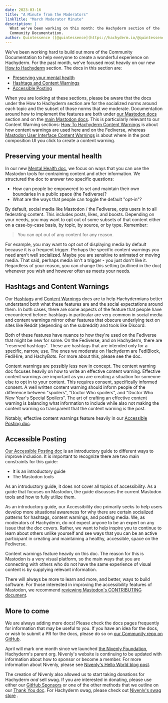 ```yaml
---
date: 2023-03-16
title: "A Minute from the Moderators"
linkTitle: "March Moderator Minute"
description: |
  What we've been working on this month: the Hachyderm section of the
  Community Documentation.
author: Quintessence ([@quintessence](https://hachyderm.io/@quintessence))
---
```


We've been working hard to build out more of the Community Documentation to help
everyone to create a wonderful experience on Hachyderm. For the past month, we've
focused most heavily on our new [How to Hachyderm](/docs/hachyderm/)
section. The docs in this section are:

- [Preserving your mental health](#preserving-your-mental-health)
- [Hashtags and Content Warnings](#hashtags-and-content-warnings)
- [Accessible Posting](#accessible-posting)

When you are looking at these sections, please be aware that the docs under the
How to Hachyderm section are for the socialized norms around each topic and the
subset of those norms that we moderate. Documentation around how to implement
the features are both under [our Mastodon docs](/docs/mastodon/) section and on
the [main Mastodon docs](https://docs.joinmastodon.org/). This is particularly
relevant to our Content Warning sections: 
[How To Hachyderm <i class="fas fa-arrow-right"></i> Content Warnings](/docs/hachyderm/content-warnings/)
is about how content warnings are used here and on the Fediverse, whereas
[Mastodon <i class="fas fa-arrow-right"></i> User Interface <i class="fas fa-arrow-right"></i> Content Warnings](/docs/mastodon/user/content-warnings/)
is about where in the post composition UI you click to create a content warning.

## Preserving your mental health

In our new [Mental Health doc](/docs/hachyderm/mental-health/), we focus on ways that you
can use the Mastodon tools for contraining content and other information. We structured the
doc to answer two specific questions:

* How can people be empowered to set and maintain their own boundaries in a public space (the Fediverse)?
* What are the ways that people can toggle the default "opt-in"?

By default, social media like Mastodon / the Fediverse, opts users in to all
federating content. This includes posts, likes, and boosts. Depending on your
needs, you may want to opt out of some subsets of that content either on a
case-by-case basis, by topic, by source, or by type. Remember:

> You can opt out of any content for any reason.

For example, you may want to opt out of displaying media by default because it is
a frequent trigger. Perhaps the specific content warnings you
need aren't well socialized. Maybe you are sensitive to animated or moving
media. That said, perhaps media isn't a trigger - you just don't like it.
Regardless of your reason, you can change this setting (outlined in the doc)
whenever you wish and however often as meets your needs.

## Hashtags and Content Warnings

Our [Hashtags](/docs/hachyderm/hashtags/) and [Content Warnings](/docs/hachyderm/content-warnings)
docs are to help Hachydermians better understand both what these features are
and the social expectations around them. In both cases, there are some aspects
of the feature that people have encountered before: hashtags in particular are
very common in social media and content warnings mirror other features that
obscure underlying text on sites like Reddit (depending on the subreddit) and
tools like Discord.

Both of these features have nuance to how they're used on the Fediverse that
might be new for some. On the Fediverse, and on Hachyderm, there are "reserved
hashtags". These are hashtags that are intended only for a specific, narrow, use.
The ones we moderate on Hachyderm are FediBlock, FediHire, and HachyBots. For
more about this, please see the doc.

Content warnings are possibly less new in concept. The content warning doc
focuses heavily on how to write an effective content warning. Effective
content warnings are important as you are creating a situation for someone
else to opt in to your content. This requires consent, specifically informed
consent. A well written content warning should inform people of the difference
between "spoilers", "Doctor Who spoilers", and "Doctor Who New Year's Special Spoilers".
The art of crafting an effective content warning is balancing what information
to include while also not making the content warning so transparent that the
content warning _is_ the post.

Notably, effective content warnings feature heavily in our
[Accessible Posting doc](/docs/hachyderm/accessible-posts/).

## Accessible Posting

[Our Accessible Posting doc](/docs/hachyderm/accessible-posts/) is an introductory
guide to different ways to improve inclusion. It is important to recognize there are
two main constraints for this guide:

* It is an introductory guide
* The Mastodon tools

As an introductory guide, it does not cover all topics of accessibility. As a
guide that focuses on Mastodon, the guide discusses the current Mastodon tools
and how to fully utilize them.

As an introductory guide, our Accessibility doc primarily seeks to help
users develop more situational awareness for why there are certain socialized
patterns for hashtags, content warnings, and posting media. We, as moderators
of Hachyderm, do not expect anyone to be an expert on any issue that the doc
covers. Rather, we want to help inspire you to continue to learn about
others unlike yourself and see ways that you can be an active participant
in creating and maintaining a healthy, accessible, space on the Fediverse.

Content warnings feature heavily on this doc. The reason for this is
Mastodon is a very visual platform, so the main ways that you are
connecting with others who do not have the same experience of visual
content is by supplying relevant information.

There will always be more to learn and more, and better, ways to build
software. For those interested in improving the accessibility features
of Mastodon, we recommend [reviewing Mastodon's CONTRIBUTING document](https://github.com/mastodon/mastodon/blob/main/CONTRIBUTING.md).

## More to come <!-- omit from toc -->

We are always adding more docs! Please check the docs pages frequently
for information that may be useful to you. If you have an idea for the
docs, or wish to submit a PR for the docs, please do so on
[our Community repo on GitHub](https://github.com/hachyderm/community/).

April will mark one month since we launched [the Nivenly Foundation](https://nivenly.org.),
Hachyderm's parent org. Nivenly's website is continuing to be updated with
information about how to sponsor or become a member. For more information
about Nivenly, please see [Nivenly's Hello World blog post](https://nivenly.org/blog/2023/03/01/nivenly.helloworld/).

The creation of Nivenly also allowed us to start taking donations for
Hachyderm _and_ sell swag. If you are interested in donating, please
use either our [GitHub Sponsors](https://github.com/sponsors/hachyderm) <i class="fa-brands fa-github"></i>
or one of the other methods that we outline on our [Thank You doc](/docs/thank-you/).
For Hachyderm swag, please check out [Nivenly's swag store](https://nivenly.myspreadshop.com/) <i class="fa-solid fa-shirt"></i> .
